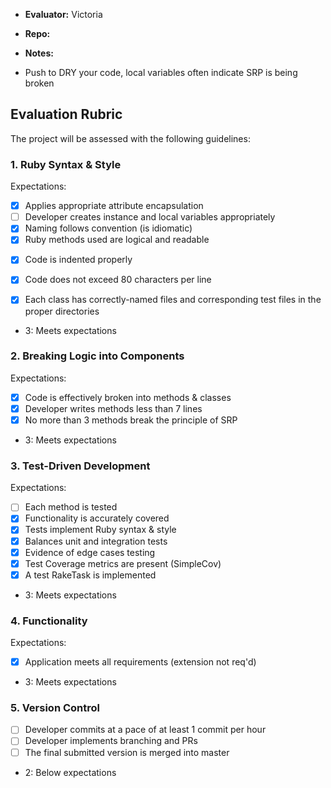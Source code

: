 * **Evaluator:** Victoria
* **Repo:**
* **Notes:**

* Push to DRY your code, local variables often indicate SRP is being broken

## Evaluation Rubric

The project will be assessed with the following guidelines:

### 1. Ruby Syntax & Style

Expectations: 

- [x] Applies appropriate attribute encapsulation  
- [ ] Developer creates instance and local variables appropriately
- [x] Naming follows convention (is idiomatic)
- [x] Ruby methods used are logical and readable  
<!-- - [ ] Developer implements best-choice enumerable methods -->
- [x] Code is indented properly
- [x] Code does not exceed 80 characters per line
- [x] Each class has correctly-named files and corresponding test files in the proper directories


* 3: Meets expectations

### 2. Breaking Logic into Components

Expectations: 

- [x] Code is effectively broken into methods & classes 
- [x] Developer writes methods less than 7 lines 
- [x] No more than 3 methods break the principle of SRP 

* 3: Meets expectations


### 3. Test-Driven Development

Expectations: 

- [ ] Each method is tested  
- [x] Functionality is accurately covered
- [x] Tests implement Ruby syntax & style   
- [x] Balances unit and integration tests 
- [x] Evidence of edge cases testing 
- [x] Test Coverage metrics are present (SimpleCov)
- [x] A test RakeTask is implemented

* 3: Meets expectations


### 4. Functionality

Expectations: 

- [x] Application meets all requirements (extension not req'd)

* 3: Meets expectations


### 5. Version Control

- [ ] Developer commits at a pace of at least 1 commit per hour
- [ ] Developer implements branching and PRs
- [ ] The final submitted version is merged into master

* 2: Below expectations

